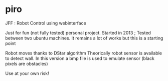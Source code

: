 # piro
JFF : Robot Control using webinterface

Just for fun (not fully tested) personal project.
Started in 2013 ; Tested between two ubuntu machines. 
It remains a lot of works but this is a starting point

Robot moves thanks to DStar algorithm
Theorically robot sensor is available to detect wall.
In this version a bmp file is used to emulate sensor (black pixels are obstacles)


 Use at your own risk!
